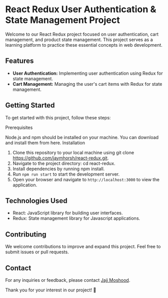 # React Redux User Authentication & State Management Project

Welcome to our React Redux project focused on user authentication, cart management, and product state management. This project serves as a learning platform to practice these essential concepts in web development.

## Features

- **User Authentication:** Implementing user authentication using Redux for state management.
- **Cart Management:** Managing the user's cart items with Redux for state management. 

## Getting Started

To get started with this project, follow these steps:

Prerequisites

Node.js and npm should be installed on your machine. You can download and install them from here.
Installation

1. Clone this repository to your local machine using git clone https://github.com/jaymhorsh/react-redux.git.
2. Navigate to the project directory: cd react-redux.
3. Install dependencies by running  npm install.
4. Run `npm run start` to start the development server.
5. Open your browser and navigate to `http://localhost:3000` to view the application.

## Technologies Used

- React: JavaScript library for building user interfaces.
- Redux: State management library for Javascript applications.


## Contributing

We welcome contributions to improve and expand this project. Feel free to submit issues or pull requests.

## Contact

For any inquiries or feedback, please contact [Jaji Moshood](mailto:jaji.moshood1297@gmail.com).

Thank you for your interest in our project! 🚀


